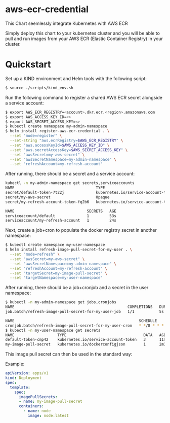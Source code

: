 <!-- SPDX-License-Identifier: Apache-2.0 -->

# aws-ecr-credential

This Chart seemlessly integrate Kubernetes with AWS ECR

Simply deploy this chart to your kubernetes cluster and you will be able to pull and run images from your AWS ECR (Elastic Container Registry) in your cluster.

# Quickstart

Set up a KIND environment and Helm tools with the following script:

```sh
$ source ./scripts/kind_env.sh
```

Run the following command to register a shared AWS ECR secret alongside a service account:

```sh
$ export AWS_ECR_REGISTRY=<account>.dkr.ecr.<region>.amazonaws.com
$ export AWS_ACCESS_KEY_ID=<>
$ export AWS_SECRET_ACCESS_KEY=<>
$ kubectl create namespace my-admin-namespace
$ helm install register-aws-ecr-credential . \
  --set "mode=register" \
  --set-string "aws.ecrRegistry=$AWS_ECR_REGISTRY" \
  --set "aws.accessKeyId=$AWS_ACCESS_KEY_ID" \
  --set "aws.secretAccessKey=$AWS_SECRET_ACCESS_KEY" \
  --set "awsSecret=my-aws-secret" \
  --set "awsSecretNamespace=my-admin-namespace" \
  --set "refreshAccount=my-refresh-account"
```

After running, there should be a secret and a service account:
```sh
kubectl -n my-admin-namespace get secrets,serviceaccounts
NAME                                    TYPE                                  DATA   AGE
secret/default-token-7t22j              kubernetes.io/service-account-token   3      53s
secret/my-aws-secret                    Opaque                                3      24s
secret/my-refresh-account-token-fq2b6   kubernetes.io/service-account-token   3      24s

NAME                                SECRETS   AGE
serviceaccount/default              1         53s
serviceaccount/my-refresh-account   1         24s
```

Next, create a job+cron to populate the docker registry secret in another namespace:

```sh
$ kubectl create namespace my-user-namespace
$ helm install refresh-image-pull-secret-for-my-user . \
  --set "mode=refresh" \
  --set "awsSecret=my-aws-secret" \
  --set "awsSecretNamespace=my-admin-namespace" \
  --set "refreshAccount=my-refresh-account" \
  --set "targetSecret=my-image-pull-secret" \
  --set "targetNamespace=my-user-namespace"
```

After running, there should be a job+cronjob and a secret in the user namespace:
```sh
$ kubectl -n my-admin-namespace get jobs,cronjobs
NAME                                                  COMPLETIONS   DURATION   AGE
job.batch/refresh-image-pull-secret-for-my-user-job   1/1           5s         39s

NAME                                                       SCHEDULE      SUSPEND   ACTIVE   LAST SCHEDULE   AGE
cronjob.batch/refresh-image-pull-secret-for-my-user-cron   * */8 * * *   False     0        <none>          39s
$ kubectl -n my-user-namespace get secrets
NAME                   TYPE                                  DATA   AGE
default-token-cmp42    kubernetes.io/service-account-token   3      11m
my-image-pull-secret   kubernetes.io/dockerconfigjson        1      2m34s
```

This image pull secret can then be used in the standard way:

Example:
```yaml
apiVersion: apps/v1
kind: Deployment
spec:
  template:
    spec:
      imagePullSecrets:
      - name: my-image-pull-secret
      containers:
        - name: node
          image: node:latest
```
